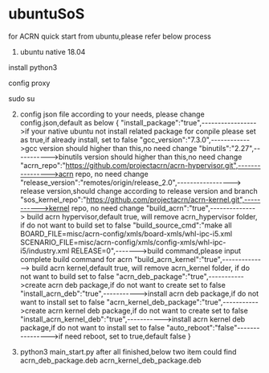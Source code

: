 # ubuntuSoS
for ACRN quick start from ubuntu,please refer below process
1. ubuntu native 18.04

install python3

config proxy

sudo su

2. config json file according to your needs, please change config.json,default as below
{
	"install_package":"true",----------------->if your native ubuntu not install related package for conpile please set as true,if already install, set to false
	"gcc_version":"7.3.0",------------>gcc version should higher than this,no need change
	"binutils":"2.27",----------->binutils version should higher than this,no need change
	"acrn_repo":"https://github.com/projectacrn/acrn-hypervisor.git",---------------->acrn repo, no need change
	"release_version":"remotes/origin/release_2.0",-----------------> release version,should change according to release version and branch
	"sos_kernel_repo":"https://github.com/projectacrn/acrn-kernel.git",----------->kernel repo, no need change
	"build_acrn":"true",--------------> build acrn hypervisor,default true, will remove acrn_hypervisor folder, if do not want to build set to false
	"build_source_cmd":"make all BOARD_FILE=misc/acrn-config/xmls/board-xmls/whl-ipc-i5.xml SCENARIO_FILE=misc/acrn-config/xmls/config-xmls/whl-ipc-i5/industry.xml RELEASE=0",------->build command,please input complete build command for acrn
	"build_acrn_kernel":"true",--------------> build acrn kernel,default true, will remove acrn_kernel folder, if do not want to build set to false
	"acrn_deb_package":"true",----------->create acrn deb package,if do not want to create set to false
	"install_acrn_deb":"true",----------->install acrn deb package,if do not want to install set to false
	"acrn_kernel_deb_package":"true",----------->create acrn kernel deb package,if do not want to create set to false
	"install_acrn_kernel_deb":"true",----------->install acrn kernel deb package,if do not want to install set to false
	"auto_reboot":"false"---------------->if need reboot, set to true,default false
}

3. python3 main_start.py
after all finished,below two item could find
acrn_deb_package.deb
acrn_kernel_deb_package.deb


